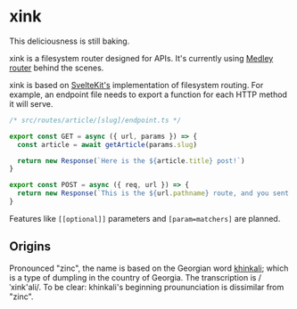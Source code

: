 # xink

This deliciousness is still baking.

xink is a filesystem router designed for APIs. It's currently using [Medley router](https://github.com/medleyjs/router) behind the scenes.

xink is based on [SvelteKit's](https://kit.svelte.dev/docs/routing#server) implementation of filesystem routing. For example, an endpoint file needs to export a function for each HTTP method it will serve.

```js
/* src/routes/article/[slug]/endpoint.ts */

export const GET = async ({ url, params }) => {
  const article = await getArticle(params.slug)

  return new Response(`Here is the ${article.title} post!`)
}

export const POST = async ({ req, url }) => {
  return new Response(`This is the ${url.pathname} route, and you sent ${await req.json()}`)
}
```

Features like `[[optional]]` parameters and `[param=matchers]` are planned.

## Origins
Pronounced "zinc", the name is based on the Georgian word [khinkali](https://en.wikipedia.org/wiki/Khinkali); which is a type of dumpling in the country of Georgia. The transcription is /ˈxink'ali/. To be clear: khinkali's beginning proununciation is dissimilar from "zinc". 
